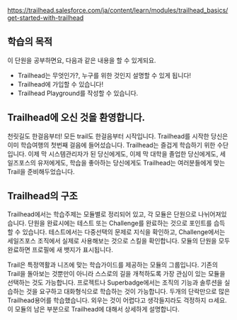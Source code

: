 https://trailhead.salesforce.com/ja/content/learn/modules/trailhead_basics/get-started-with-trailhead

## 학습의 목적
이 단원을 공부하면요, 다음과 같은 내용을 할 수 있게되요. 
- Trailhead는 무엇인가?, 누구를 위한 것인지 설명할 수 있게 됩니다!
- Trailhead에 가입할 수 있습니다!
- Trailhead Playground를 작성할 수 있습니다.


## Trailhead에 오신 것을 환영합니다.

천릿길도 한걸음부터! 모든 trail도 한걸음부터 시작입니다. Trailhead를 시작한 당신은 이미 학습여행의 첫번째 걸음에 들어섰습니다.
Trailhead는 즐겁게 학습하기 위한 수단입니다. 
이제 막 시스템관리자가 된 당신에게도, 
이제 막 대학을 졸업한 당신에게도, 
세일즈포스의 유저에게도, 
학습을 좋아하는 당신에게도 
Trailhead는 여러분들에게 맞는 Trail을 준비해두었습니다.


## Trailhead의 구조

Trailhead에서는 학습주제는 모듈별로 정리되어 있고, 각 모듈은 단원으로 나뉘어져있습니다. 단원을 완료시에는 테스트 또는 Challenge를 완료하는 것으로 포인트를 습득할 수 있습니다.
테스트에서는 다중선택의 문제로 지식을 확인하고, Challenge에서는 세일즈포스 조직에서 실제로 사용해보는 것으로 스킬을 확인합니다. 모듈의 단원을 모두 완료하면 프로필에 새 뱃지가 표시됩니다.

Trail은 특정역활과 니즈에 맞는 학습가이드를 제공하는 모듈의 그룹입니다. 기존의 Trail을 돌아보는 것뿐만이 아니라 스스로의 길을 개척하도록 가장 관심이 있는 모듈을 선택하는 것도 가능합니다. 프로젝트나 Superbadge에서는 조직의 기능과 솔루션을 실습하는 것을 요구하고 대화형식으로 학습하는 것이 가능합니다. 두개의 단락만으로 많은 Trailhead용어를 학습했습니다. 외우는 것이 어렵다고 생각들지라도 걱정하지 ㅁ세요. 이 모듈의 남은 부분으로 Trailhead에 대해서 상세하게 설명합니다.

